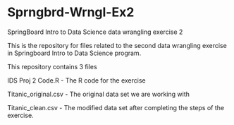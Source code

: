 # Sprngbrd-Wrngl-Ex2
SpringBoard Intro to Data Science data wrangling exercise 2

This is the repository for files related to the second data wrangling exercise in Springboard Intro to Data Science program.

This repository contains 3 files

IDS Proj 2 Code.R - The R code for the exercise

Titanic_original.csv - The original data set we are working with

Titanic_clean.csv - The modified data set after completing the steps of the exercise.
